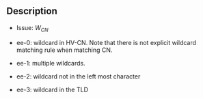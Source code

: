 ## Description

- Issue: $W_{CN}$

- ee-0: wildcard in HV-CN. Note that there is not explicit wildcard matching rule when matching CN.

- ee-1: multiple wildcards.

- ee-2: wildcard not in the left most character

- ee-3: wildcard in the TLD